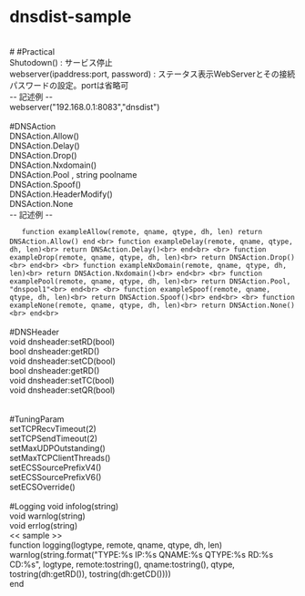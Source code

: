 # dnsdist-sample
<br>
#
#Practical<br>
Shutodown() : サービス停止<br>
webserver(ipaddress:port, password) : ステータス表示WebServerとその接続パスワードの設定。portは省略可<br>
-- 記述例 --<br>
webserver("192.168.0.1:8083","dnsdist")<br>
<br>
#DNSAction<br>
DNSAction.Allow()<br>
DNSAction.Delay()<br>
DNSAction.Drop()<br>
DNSAction.Nxdomain()<br>
DNSAction.Pool , string poolname<br>
DNSAction.Spoof()<br>
DNSAction.HeaderModify()<br>
DNSAction.None<br>
-- 記述例 --<br>

`    function exampleAllow(remote, qname, qtype, dh, len)
        return DNSAction.Allow()
    end
`
`
<br>
function exampleDelay(remote, qname, qtype, dh, len)<br>
        return DNSAction.Delay()<br>
end<br>
<br>
function exampleDrop(remote, qname, qtype, dh, len)<br>
        return DNSAction.Drop()<br>
end<br>
<br>
function exampleNxDomain(remote, qname, qtype, dh, len)<br>
        return DNSAction.Nxdomain()<br>
end<br>
<br>
function examplePool(remote, qname, qtype, dh, len)<br>
        return DNSAction.Pool, "dnspool1"<br>
end<br>
<br>
function exampleSpoof(remote, qname, qtype, dh, len)<br>
        return DNSAction.Spoof()<br>
end<br>
<br>
function exampleNone(remote, qname, qtype, dh, len)<br>
        return DNSAction.None()<br>
end<br>
`<br>
<br>
#DNSHeader<br>
void dnsheader:setRD(bool)<br>
bool dnsheader:getRD()<br>
void dnsheader:setCD(bool)<br>
bool dnsheader:getRD()<br>
void dnsheader:setTC(bool)<br>
void dnsheader:setQR(bool)<br>
<br>
<br>
#TuningParam<br>
setTCPRecvTimeout(2)<br>
setTCPSendTimeout(2)<br>
setMaxUDPOutstanding()<br>
setMaxTCPClientThreads()<br>
setECSSourcePrefixV4()<br>
setECSSourcePrefixV6()<br>
setECSOverride()<br>
<br>
#Logging
void infolog(string)<br>
void warnlog(string)<br>
void errlog(string)<br>
<< sample >><br>
function logging(logtype, remote, qname, qtype, dh, len)<br>
        warnlog(string.format("TYPE:%s IP:%s QNAME:%s QTYPE:%s RD:%s CD:%s", logtype, remote:tostring(), qname:tostring(), qtype, tostring(dh:getRD()), tostring(dh:getCD())))<br>
end<br>
<br>
